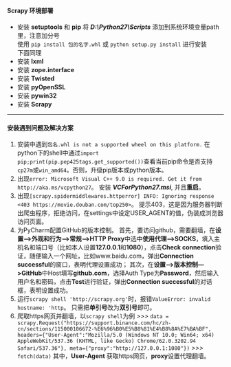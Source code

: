 #### Scrapy 环境部署
* 安装 **setuptools** 和 **pip**
将 ***D:\Python27\Scripts*** 添加到系统环境变量path里，注意加分号  
使用 `pip install 包的名字.whl` 或 `python setup.py install` 进行安装    
下面同理
* 安装 **lxml**
* 安装 **zope.interface**
* 安装 **Twisted**
* 安装 **pyOpenSSL**
* 安装 **pywin32**
* 安装 **Scrapy**

---
#### 安装遇到问题及解决方案
1. 安装中遇到`包名.whl is not a supported wheel on this platform.`
在python下的shell中通过`import pip;print(pip.pep425tags.get_supported())`查看当前pip命令是否支持`cp27m`或`win_amd64`。否则，升级pip版本或python版本。
2. 出现`error: Microsoft Visual C++ 9.0 is required. Get it from http://aka.ms/vcpython27`。
安装 ***VCForPython27.msi***, 并且**重启**。
3. 出现`[scrapy.spidermiddlewares.httperror] INFO: Ignoring response <403 https://movie.douban.com/top250>`。
提示403，这是因为服务器判断出爬虫程序，拒绝访问，在settings中设定USER_AGENT的值，伪装成浏览器访问页面。
4. 为PyCharm配置GitHub的版本控制。
首先，要访问github，需要翻墙，在**设置—>外观和行为—>常规—>HTTP Proxy**中选中**使用代理—>SOCKS**，填入主机名和端口号（比如本人设置**127.0.0.1**和**1080**），点击**Check connection**验证，随便输入一个网址，比如www.baidu.com，弹出**Connection successful**的窗口，表明代理设置成功；
其次，在**设置—>版本控制—>GitHub**中Host填写**github.com**，选择Auth Type为**Password**，然后输入用户名和密码，点击**Test**进行验证，弹出**Connection successful**的对话框，表明设置成功。
5. 运行`scrapy shell 'http://scrapy.org'`时，报错`ValueError: invalid hostname: 'http`。
只需把**单引号**改为**双引号**即可。
6. 爬取https网页并翻墙，以`scrapy shell`为例
*>>>* `data = scrapy.Request("https://support.binance.com/hc/zh-cn/sections/115000106672-%E6%96%B0%E5%B8%81%E4%B8%8A%E7%BA%BF", headers={"User-Agent":"Mozilla/5.0 (Windows NT 10.0; Win64; x64) AppleWebKit/537.36 (KHTML, like Gecko) Chrome/62.0.3202.94 Safari/537.36"}, meta={"proxy":"http://127.0.0.1:1080"})`
*>>>* `fetch(data)`
其中，**User-Agent** 获取https网页，**proxy**设置代理翻墙。


